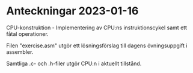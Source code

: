 # Anteckningar 2023-01-16
CPU-konstruktion - Implementering av CPU:ns instruktionscykel samt ett fåtal operationer.

Filen "exercise.asm" utgör ett lösningsförslag till dagens övningsuppgift i assembler.

Samtliga .c- och .h-filer utgör CPU:n i aktuellt tillstånd.


